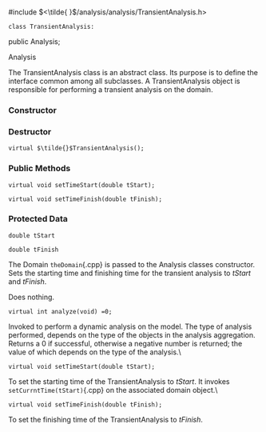 \
#include $<\tilde{ }$/analysis/analysis/TransientAnalysis.h$>$



```{.cpp}
class TransientAnalysis:
```
 public Analysis;


Analysis


The TransientAnalysis class is an abstract class. Its purpose is to
define the interface common among all subclasses. A TransientAnalysis
object is responsible for performing a transient analysis on the
domain.
### Constructor


### Destructor


```{.cpp}
virtual $\tilde{}$TransientAnalysis();
```

### Public Methods


```{.cpp}
virtual void setTimeStart(double tStart);
```



```{.cpp}
virtual void setTimeFinish(double tFinish);
```

### Protected Data


```{.cpp}
double tStart
```



```{.cpp}
double tFinish
```



The Domain `theDomain`{.cpp} is passed to the Analysis classes constructor.
Sets the starting time and finishing time for the transient analysis to
*tStart* and *tFinish*.

Does nothing.

```{.cpp}
virtual int analyze(void) =0;
```


Invoked to perform a dynamic analysis on the model. The type of analysis
performed, depends on the type of the objects in the analysis
aggregation. Returns a $0$ if successful, otherwise a negative number is
returned; the value of which depends on the type of the analysis.\

```{.cpp}
virtual void setTimeStart(double tStart);
```

To set the starting time of the TransientAnalysis to *tStart*. It
invokes `setCurrntTime(tStart)`{.cpp} on the associated domain object.\

```{.cpp}
virtual void setTimeFinish(double tFinish);
```

To set the finishing time of the TransientAnalysis to *tFinish*.
